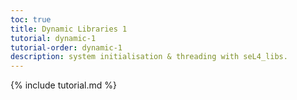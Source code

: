 ```yaml
---
toc: true
title: Dynamic Libraries 1
tutorial: dynamic-1
tutorial-order: dynamic-1
description: system initialisation & threading with seL4_libs.
---
```

{% include tutorial.md %}


